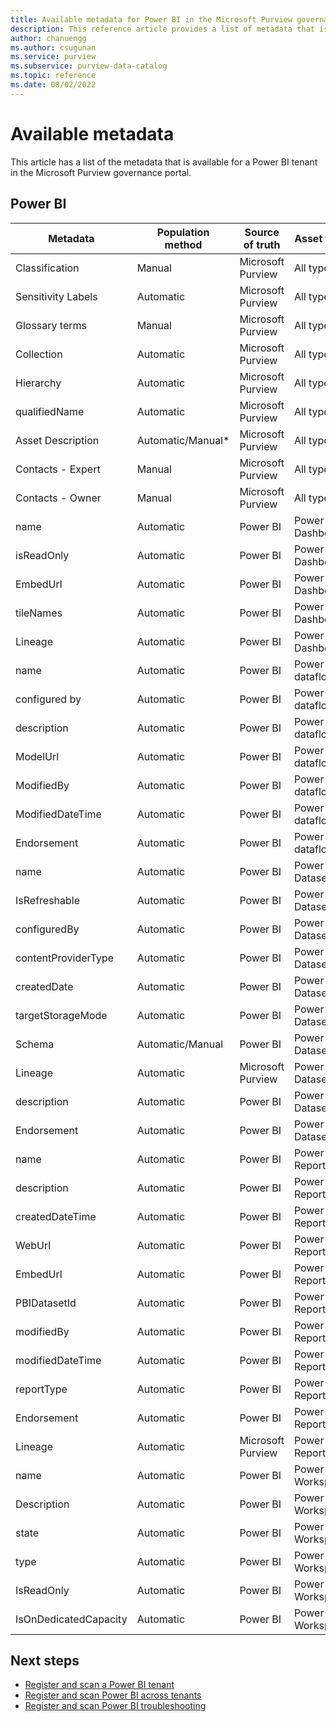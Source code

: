 ```yaml
---
title: Available metadata for Power BI in the Microsoft Purview governance portal
description: This reference article provides a list of metadata that is available for a Power BI tenant in the Microsoft Purview governance portal.
author: chanuengg
ms.author: csugunan
ms.service: purview
ms.subservice: purview-data-catalog
ms.topic: reference
ms.date: 08/02/2022
---
```


# Available metadata

This article has a list of the metadata that is available for a Power BI tenant in the Microsoft Purview governance portal.

## Power BI

| Metadata              | Population method | Source of truth   | Asset type         | Editable | Upstream metadata               |
|-----------------------|-------------------|-------------------|--------------------|----------|---------------------------------|
| Classification        | Manual            | Microsoft Purview | All types          | Yes      | N/A                             |
| Sensitivity Labels    | Automatic         | Microsoft Purview | All types          | No       |                                 |
| Glossary terms        | Manual            | Microsoft Purview | All types          | Yes      | N/A                             |
| Collection            | Automatic         | Microsoft Purview | All types          |          | N/A                             |
| Hierarchy             | Automatic         | Microsoft Purview | All types          | No       | N/A                             |
| qualifiedName         | Automatic         | Microsoft Purview | All types          | No       |                                 |
| Asset Description     | Automatic/Manual* | Microsoft Purview | All types          | Yes      | N/A                             |
| Contacts - Expert     | Manual            | Microsoft Purview | All types          | Yes      | N/A                             |
| Contacts - Owner      | Manual            | Microsoft Purview | All types          | Yes      | N/A                             |
| name                  | Automatic         | Power BI          | Power BI Dashboard | Yes      | dashboard.DisplayName           |
| isReadOnly            | Automatic         | Power BI          | Power BI Dashboard | No       | dashboard.IsReadOnly            |
| EmbedUrl              | Automatic         | Power BI          | Power BI Dashboard | No       | dashboard.EmbedUrl              |
| tileNames             | Automatic         | Power BI          | Power BI Dashboard | No       | TileTitles                      |
| Lineage               | Automatic         | Power BI          | Power BI Dashboard | No       | N/A                             |
| name                  | Automatic         | Power BI          | Power BI dataflow  | Yes      | dataflow.Name                   |
| configured by         | Automatic         | Power BI          | Power BI dataflow  | No       | dataflow.ConfiguredBy           |
| description           | Automatic         | Power BI          | Power BI dataflow  | Yes      | dataflow.Description            |
| ModelUrl              | Automatic         | Power BI          | Power BI dataflow  | No       | dataflow.ModelUrl               |
| ModifiedBy            | Automatic         | Power BI          | Power BI dataflow  | No       | dataflow.ModifiedBy             |
| ModifiedDateTime      | Automatic         | Power BI          | Power BI dataflow  | No       | dataflow.ModifiedDateTime       |
| Endorsement           | Automatic         | Power BI          | Power BI dataflow  | No       | dataflow.EndorsementDetails     |
| name                  | Automatic         | Power BI          | Power BI Dataset   | Yes      | dataset.Name                    |
| IsRefreshable         | Automatic         | Power BI          | Power BI Dataset   | No       | dataset.IsRefreshable           |
| configuredBy          | Automatic         | Power BI          | Power BI Dataset   | No       | dataset.ConfiguredBy            |
| contentProviderType   | Automatic         | Power BI          | Power BI Dataset   | No       | dataset.ContentProviderType     |
| createdDate           | Automatic         | Power BI          | Power BI Dataset   | No       | dataset.CreatedDateTime         |
| targetStorageMode     | Automatic         | Power BI          | Power BI Dataset   | No       | dataset.TargetStorageMode       |
| Schema                | Automatic/Manual  | Power BI          | Power BI Dataset   |          |                                 |
| Lineage               | Automatic         | Microsoft Purview | Power BI Dataset   | No       |                                 |
| description           | Automatic         | Power BI          | Power BI Dataset   | Yes      | dataset.Description             |
| Endorsement           | Automatic         | Power BI          | Power BI Dataset   | No       | dataset.EndorsementDetails      |
| name                  | Automatic         | Power BI          | Power BI Report    | Yes      | report.Name                     |
| description           | Automatic         | Power BI          | Power BI Report    | Yes      | report.Description              |
| createdDateTime       | Automatic         | Power BI          | Power BI Report    | No       | report.CreatedDateTime          |
| WebUrl                | Automatic         | Power BI          | Power BI Report    | No       | report.WebUrl                   |
| EmbedUrl              | Automatic         | Power BI          | Power BI Report    | No       | report.EmbedUrl                 |
| PBIDatasetId          | Automatic         | Power BI          | Power BI Report    | No       | report.DatasetId;               |
| modifiedBy            | Automatic         | Power BI          | Power BI Report    | No       | report.ModifiedBy               |
| modifiedDateTime      | Automatic         | Power BI          | Power BI Report    | No       | report.ModifiedDateTime         |
| reportType            | Automatic         | Power BI          | Power BI Report    | No       | report.ReportType               |
| Endorsement           | Automatic         | Power BI          | Power BI Report    | No       | report.EndorsementDetails       |
| Lineage               | Automatic         | Microsoft Purview | Power BI Report    | No       | N/A                             |
| name                  | Automatic         | Power BI          | Power BI Workspace | Yes      | workspace.Name                  |
| Description           | Automatic         | Power BI          | Power BI Workspace | Yes      | workspace.Description           |
| state                 | Automatic         | Power BI          | Power BI Workspace | No       | workspace.State                 |
| type                  | Automatic         | Power BI          | Power BI Workspace | No       | ResourceType.Workspace          |
| IsReadOnly            | Automatic         | Power BI          | Power BI Workspace | No       | workspace.IsReadOnly            |
| IsOnDedicatedCapacity | Automatic         | Power BI          | Power BI Workspace | No       | workspace.IsOnDedicatedCapacity |


## Next steps

- [Register and scan a Power BI tenant](register-scan-power-bi-tenant.md)
- [Register and scan Power BI across tenants](register-scan-power-bi-tenant-cross-tenant.md)
- [Register and scan Power BI troubleshooting](register-scan-power-bi-tenant-troubleshoot.md)
